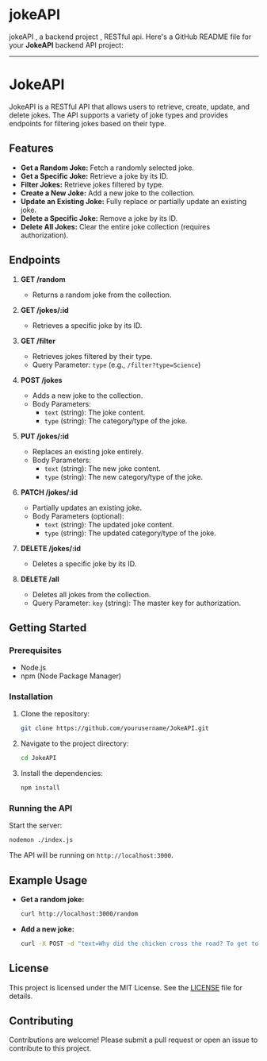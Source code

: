 # jokeAPI
jokeAPI , a backend project , RESTful api.
Here's a GitHub README file for your **JokeAPI** backend API project:

---

# JokeAPI

JokeAPI is a RESTful API that allows users to retrieve, create, update, and delete jokes. The API supports a variety of joke types and provides endpoints for filtering jokes based on their type.

## Features

- **Get a Random Joke:** Fetch a randomly selected joke.
- **Get a Specific Joke:** Retrieve a joke by its ID.
- **Filter Jokes:** Retrieve jokes filtered by type.
- **Create a New Joke:** Add a new joke to the collection.
- **Update an Existing Joke:** Fully replace or partially update an existing joke.
- **Delete a Specific Joke:** Remove a joke by its ID.
- **Delete All Jokes:** Clear the entire joke collection (requires authorization).

## Endpoints

1. **GET /random**
   - Returns a random joke from the collection.

2. **GET /jokes/:id**
   - Retrieves a specific joke by its ID.

3. **GET /filter**
   - Retrieves jokes filtered by their type.
   - Query Parameter: `type` (e.g., `/filter?type=Science`)

4. **POST /jokes**
   - Adds a new joke to the collection.
   - Body Parameters:
     - `text` (string): The joke content.
     - `type` (string): The category/type of the joke.

5. **PUT /jokes/:id**
   - Replaces an existing joke entirely.
   - Body Parameters:
     - `text` (string): The new joke content.
     - `type` (string): The new category/type of the joke.

6. **PATCH /jokes/:id**
   - Partially updates an existing joke.
   - Body Parameters (optional):
     - `text` (string): The updated joke content.
     - `type` (string): The updated category/type of the joke.

7. **DELETE /jokes/:id**
   - Deletes a specific joke by its ID.

8. **DELETE /all**
   - Deletes all jokes from the collection.
   - Query Parameter: `key` (string): The master key for authorization.

## Getting Started

### Prerequisites

- Node.js
- npm (Node Package Manager)

### Installation

1. Clone the repository:
   ```bash
   git clone https://github.com/yourusername/JokeAPI.git
   ```
2. Navigate to the project directory:
   ```bash
   cd JokeAPI
   ```
3. Install the dependencies:
   ```bash
   npm install
   ```

### Running the API

Start the server:
```bash
nodemon ./index.js
```

The API will be running on `http://localhost:3000`.

## Example Usage

- **Get a random joke:**
  ```bash
  curl http://localhost:3000/random
  ```

- **Add a new joke:**
  ```bash
  curl -X POST -d "text=Why did the chicken cross the road? To get to the other side!" -d "type=Puns" http://localhost:3000/jokes
  ```

## License

This project is licensed under the MIT License. See the [LICENSE](LICENSE) file for details.

## Contributing

Contributions are welcome! Please submit a pull request or open an issue to contribute to this project.

